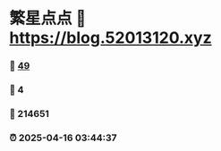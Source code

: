 # 繁星点点 :link: https://blog.52013120.xyz 
### :page_facing_up: [49](https://blog.52013120.xyz/tag.html) 
### :speech_balloon: 4 
### :hibiscus: 214651 
### :alarm_clock: 2025-04-16 03:44:37 
